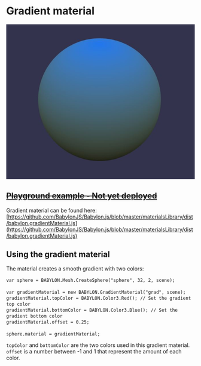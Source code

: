 # Gradient material

![Screenshot](/img/extensions/materials/gradient.jpg)

## [~~Playground example - Not yet deployed~~](http://www.babylonjs-playground.com)


Gradient material can be found here: [https://github.com/BabylonJS/Babylon.js/blob/master/materialsLibrary/dist/babylon.gradientMaterial.js](https://github.com/BabylonJS/Babylon.js/blob/master/materialsLibrary/dist/babylon.gradientMaterial.js)

## Using the gradient material

The material creates a smooth gradient with two colors:

```
var sphere = BABYLON.Mesh.CreateSphere("sphere", 32, 2, scene);

var gradientMaterial = new BABYLON.GradientMaterial("grad", scene);
gradientMaterial.topColor = BABYLON.Color3.Red(); // Set the gradient top color
gradientMaterial.bottomColor = BABYLON.Color3.Blue(); // Set the gradient bottom color
gradientMaterial.offset = 0.25;

sphere.material = gradientMaterial;
```
`topColor` and `bottomColor` are the two colors used in this gradient material.
`offset` is a number between -1 and 1 that represent the amount of each color.


